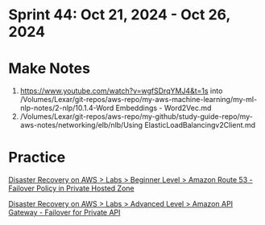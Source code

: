 <h1>Sprint 44: Oct 21, 2024 - Oct 26, 2024</h1>

# Make Notes

1. https://www.youtube.com/watch?v=wgfSDrqYMJ4&t=1s into /Volumes/Lexar/git-repos/aws-repo/my-aws-machine-learning/my-ml-nlp-notes/2-nlp/10.1.4-Word Embeddings - Word2Vec.md
2. /Volumes/Lexar/git-repos/aws-repo/my-github/study-guide-repo/my-aws-notes/networking/elb/nlb/Using ElasticLoadBalancingv2Client.md

# Practice
[Disaster Recovery on AWS > Labs > Beginner Level > Amazon Route 53 - Failover Policy in Private Hosted Zone](https://disaster-recovery.workshop.aws/en/labs/basics/route53.html)

[Disaster Recovery on AWS > Labs > Advanced Level > Amazon API Gateway - Failover for Private API](https://disaster-recovery.workshop.aws/en/labs/advanced/api-gateway.html)